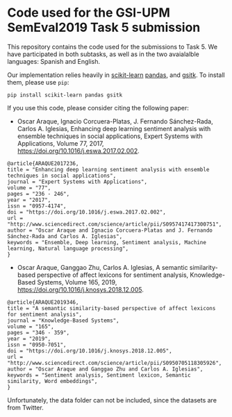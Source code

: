 # Code used for the GSI-UPM SemEval2019 Task 5 submission

This repository contains the code used for the submissions to Task 5.
We have participated in both subtasks, as well as in the two avaialalble languages: Spanish and English.

Our implementation relies heavily in [scikit-learn](https://scikit-learn.org/) [pandas](https://pandas.pydata.org/), and [gsitk](https://github.com/gsi-upm/gsitk).
To install them, please use `pip`:

```
pip install scikit-learn pandas gsitk
```

If you use this code, please consider citing the following paper:

* Oscar Araque, Ignacio Corcuera-Platas, J. Fernando Sánchez-Rada, Carlos A. Iglesias, Enhancing deep learning sentiment analysis with ensemble techniques in social applications, Expert Systems with Applications, Volume 77, 2017, https://doi.org/10.1016/j.eswa.2017.02.002.
```
@article{ARAQUE2017236,
title = "Enhancing deep learning sentiment analysis with ensemble techniques in social applications",
journal = "Expert Systems with Applications",
volume = "77",
pages = "236 - 246",
year = "2017",
issn = "0957-4174",
doi = "https://doi.org/10.1016/j.eswa.2017.02.002",
url = "http://www.sciencedirect.com/science/article/pii/S0957417417300751",
author = "Oscar Araque and Ignacio Corcuera-Platas and J. Fernando Sánchez-Rada and Carlos A. Iglesias",
keywords = "Ensemble, Deep learning, Sentiment analysis, Machine learning, Natural language processing",
}
```

* Oscar Araque, Ganggao Zhu, Carlos A. Iglesias, A semantic similarity-based perspective of affect lexicons for sentiment analysis, Knowledge-Based Systems, Volume 165, 2019, https://doi.org/10.1016/j.knosys.2018.12.005.

```
@article{ARAQUE2019346,
title = "A semantic similarity-based perspective of affect lexicons for sentiment analysis",
journal = "Knowledge-Based Systems",
volume = "165",
pages = "346 - 359",
year = "2019",
issn = "0950-7051",
doi = "https://doi.org/10.1016/j.knosys.2018.12.005",
url = "http://www.sciencedirect.com/science/article/pii/S0950705118305926",
author = "Oscar Araque and Ganggao Zhu and Carlos A. Iglesias",
keywords = "Sentiment analysis, Sentiment lexicon, Semantic similarity, Word embeddings",
}
```

Unfortunately, the data folder can not be included, since the datasets are from Twitter.
